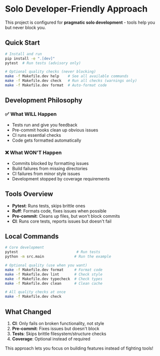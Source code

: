 # Solo Developer-Friendly Approach

This project is configured for **pragmatic solo development** - tools help you but never block you.

## Quick Start

```bash
# Install and run
pip install -e ".[dev]"
pytest  # Run tests (advisory only)

# Optional quality checks (never blocking)
make -f Makefile.dev help    # See all available commands
make -f Makefile.dev check   # Run all checks (warnings only)
make -f Makefile.dev format  # Auto-format code
```

## Development Philosophy

### ✅ What WILL Happen

- Tests run and give you feedback
- Pre-commit hooks clean up obvious issues
- CI runs essential checks
- Code gets formatted automatically

### ❌ What WON'T Happen

- Commits blocked by formatting issues
- Build failures from missing directories
- CI failures from minor style issues
- Development stopped by coverage requirements

## Tools Overview

- **Pytest**: Runs tests, skips brittle ones
- **Ruff**: Formats code, fixes issues when possible
- **Pre-commit**: Cleans up files, but won't block commits
- **CI**: Runs core tests, reports issues but doesn't fail

## Local Commands

```bash
# Core development
pytest                           # Run tests
python -m src.main              # Run the example

# Optional quality (use when you want)
make -f Makefile.dev format     # Format code
make -f Makefile.dev lint       # Check style
make -f Makefile.dev typecheck  # Check types
make -f Makefile.dev clean      # Clean cache

# All quality checks at once
make -f Makefile.dev check
```

## What Changed

1. **CI**: Only fails on broken functionality, not style
2. **Pre-commit**: Fixes issues but doesn't block
3. **Tests**: Skips brittle filesystem/structure checks
4. **Coverage**: Optional instead of required

This approach lets you focus on building features instead of fighting tools!
